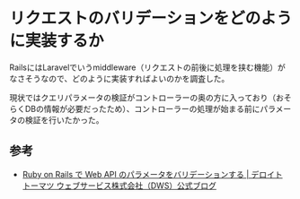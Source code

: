 # リクエストのバリデーションをどのように実装するか

RailsにはLaravelでいうmiddleware（リクエストの前後に処理を挟む機能）がなさそうなので、どのように実装すればよいのかを調査した。

現状ではクエリパラメータの検証がコントローラーの奥の方に入っており（おそらくDBの情報が必要だったため）、コントローラーの処理が始まる前にパラメータの検証を行いたかった。

## 参考

- [Ruby on Rails で Web API のパラメータをバリデーションする | デロイト トーマツ ウェブサービス株式会社（DWS）公式ブログ](https://blog.mmmcorp.co.jp/blog/2015/07/11/rails_web_api_validation/)
